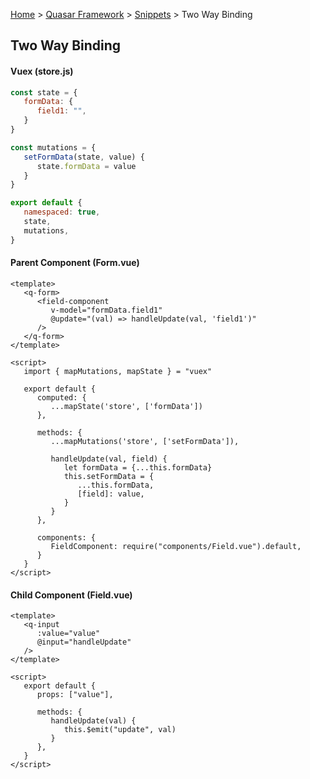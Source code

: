 [Home](/README.md) > [Quasar Framework](/quasar/index.md) > [Snippets](index.md) > Two Way Binding

## Two Way Binding

#### Vuex (store.js)
```js
const state = {
   formData: {
      field1: "",   
   }
}

const mutations = {
   setFormData(state, value) {
      state.formData = value
   }
}

export default {
   namespaced: true,
   state,
   mutations,
}
```

#### Parent Component (Form.vue)
```vue
<template>
   <q-form>
      <field-component
         v-model="formData.field1"
         @update="(val) => handleUpdate(val, 'field1')" 
      />
   </q-form>
</template>

<script>
   import { mapMutations, mapState } = "vuex"

   export default {
      computed: {
         ...mapState('store', ['formData'])   
      },

      methods: {
         ...mapMutations('store', ['setFormData']),

         handleUpdate(val, field) {
            let formData = {...this.formData}
            this.setFormData = {
               ...this.formData,
               [field]: value,            
            }            
         }      
      },
   
      components: {
         FieldComponent: require("components/Field.vue").default,
      }
   }
</script>
```

#### Child Component (Field.vue)
```vue
<template>
   <q-input 
      :value="value"
      @input="handleUpdate"
   />
</template>

<script>
   export default {
      props: ["value"],

      methods: {
         handleUpdate(val) {
            this.$emit("update", val)
         }      
      },
   }
</script>
```

